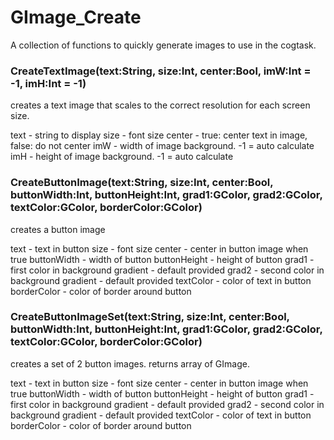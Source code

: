 # GImage_Create

A collection of functions to quickly generate images to use in the cogtask.


### CreateTextImage(text:String, size:Int, center:Bool, imW:Int = -1, imH:Int = -1)

creates a text image that scales to the correct resolution for each screen size.

text - string to display
size - font size
center - true: center text in image, false: do not center
imW - width of image background. -1 = auto calculate
imH - height of image background. -1 = auto calculate

### CreateButtonImage(text:String, size:Int, center:Bool, buttonWidth:Int, buttonHeight:Int, grad1:GColor, grad2:GColor, textColor:GColor, borderColor:GColor)

creates a button image

text - text in button
size - font size
center - center in button image when true
buttonWidth - width of button
buttonHeight - height of button
grad1 - first color in background gradient - default provided
grad2 - second color in background gradient - default provided
textColor - color of text in button
borderColor - color of border around button

### CreateButtonImageSet(text:String, size:Int, center:Bool, buttonWidth:Int, buttonHeight:Int, grad1:GColor, grad2:GColor, textColor:GColor, borderColor:GColor)

creates a set of 2 button images. returns array of GImage. 

text - text in button
size - font size
center - center in button image when true
buttonWidth - width of button
buttonHeight - height of button
grad1 - first color in background gradient - default provided
grad2 - second color in background gradient - default provided
textColor - color of text in button
borderColor - color of border around button

